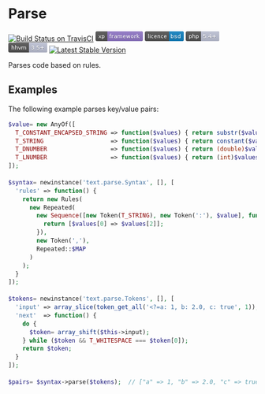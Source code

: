Parse
=====

[![Build Status on TravisCI](https://secure.travis-ci.org/xp-forge/parse.svg)](http://travis-ci.org/xp-forge/parse)
[![XP Framework Mdodule](https://raw.githubusercontent.com/xp-framework/web/master/static/xp-framework-badge.png)](https://github.com/xp-framework/core)
[![BSD Licence](https://raw.githubusercontent.com/xp-framework/web/master/static/licence-bsd.png)](https://github.com/xp-framework/core/blob/master/LICENCE.md)
[![Required PHP 5.4+](https://raw.githubusercontent.com/xp-framework/web/master/static/php-5_4plus.png)](http://php.net/)
[![Required HHVM 3.5+](https://raw.githubusercontent.com/xp-framework/web/master/static/hhvm-3_5plus.png)](http://hhvm.com/)
[![Latest Stable Version](https://poser.pugx.org/xp-forge/parse/version.png)](https://packagist.org/packages/xp-forge/parse)

Parses code based on rules.

Examples
--------
The following example parses key/value pairs:

```php
$value= new AnyOf([
  T_CONSTANT_ENCAPSED_STRING => function($values) { return substr($values[0], 1, -1); },
  T_STRING                   => function($values) { return constant($values[0]); },
  T_DNUMBER                  => function($values) { return (double)$values[0]; },
  T_LNUMBER                  => function($values) { return (int)$values[0]; }
]);

$syntax= newinstance('text.parse.Syntax', [], [
  'rules' => function() {
    return new Rules(
      new Repeated(
        new Sequence([new Token(T_STRING), new Token(':'), $value], function($values) {
          return [$values[0] => $values[2]];
        }),
        new Token(','),
        Repeated::$MAP
      )
    );
  }
]);

$tokens= newinstance('text.parse.Tokens', [], [
  'input' => array_slice(token_get_all('<?=a: 1, b: 2.0, c: true', 1)),
  'next'  => function() {
    do {
      $token= array_shift($this->input);
    } while ($token && T_WHITESPACE === $token[0]);
    return $token;
  }
]);

$pairs= $syntax->parse($tokens);  // ["a" => 1, "b" => 2.0, "c" => true]
```